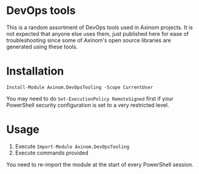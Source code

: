# DevOps tools

This is a random assortment of DevOps tools used in Axinom projects. It is not expected that anyone else uses them, just published here for ease of troubleshooting since some of Axinom's open source libraries are generated using these tools.

# Installation

`Install-Module Axinom.DevOpsTooling -Scope CurrentUser`

You may need to do `Set-ExecutionPolicy RemoteSigned` first if your PowerShell security configuration is set to a very restricted level.

# Usage

1. Execute `Import-Module Axinom.DevOpsTooling`
1. Execute commands provided

You need to re-import the module at the start of every PowerShell session.